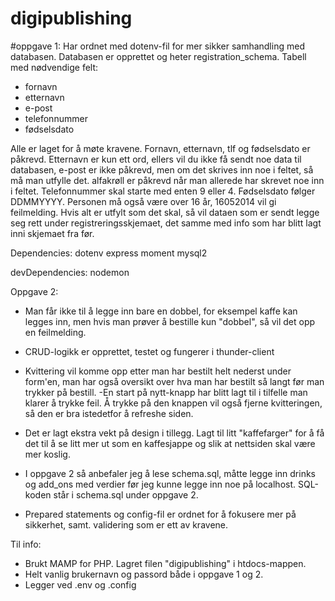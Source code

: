 # digipublishing

#oppgave 1:
Har ordnet med dotenv-fil for mer sikker samhandling med databasen.
Databasen er opprettet og heter registration_schema. Tabell med nødvendige felt:

- fornavn
- etternavn
- e-post
- telefonnummer
- fødselsdato

Alle er laget for å møte kravene. Fornavn, etternavn, tlf og fødselsdato er påkrevd. Etternavn er kun ett ord, ellers vil du ikke få sendt noe data til databasen, e-post er ikke påkrevd, men om det skrives inn noe i feltet, så må man utfylle det. alfakrøll er påkrevd når man allerede har skrevet noe inn i feltet. Telefonnummer skal starte med enten 9 eller 4. Fødselsdato følger DDMMYYYY. Personen må også være over 16 år, 16052014 vil gi feilmelding. Hvis alt er utfylt som det skal, så vil dataen som er sendt legge seg rett under registreringsskjemaet, det samme med info som har blitt lagt inni skjemaet fra før.

Dependencies:
dotenv
express
moment
mysql2

devDependencies:
nodemon

Oppgave 2:

- Man får ikke til å legge inn bare en dobbel, for eksempel kaffe kan legges inn, men hvis man prøver å bestille kun "dobbel", så vil det opp en feilmelding.
- CRUD-logikk er opprettet, testet og fungerer i thunder-client
- Kvittering vil komme opp etter man har bestilt helt nederst under form'en, man har også oversikt over hva man har bestilt så langt før man trykker på bestill.
  -En start på nytt-knapp har blitt lagt til i tilfelle man klarer å trykke feil. Å trykke på den knappen vil også fjerne kvitteringen, så den er bra istedetfor å refreshe siden.
- Det er lagt ekstra vekt på design i tillegg. Lagt til litt "kaffefarger" for å få det til å se litt mer ut som en kaffesjappe og slik at nettsiden skal være mer koslig.

- I oppgave 2 så anbefaler jeg å lese schema.sql, måtte legge inn drinks og add_ons med verdier før jeg kunne legge inn noe på localhost. SQL-koden står i schema.sql under oppgave 2.
- Prepared statements og config-fil er ordnet for å fokusere mer på sikkerhet, samt. validering som er ett av kravene.

Til info:

- Brukt MAMP for PHP. Lagret filen "digipublishing" i htdocs-mappen.
- Helt vanlig brukernavn og passord både i oppgave 1 og 2.
- Legger ved .env og .config
